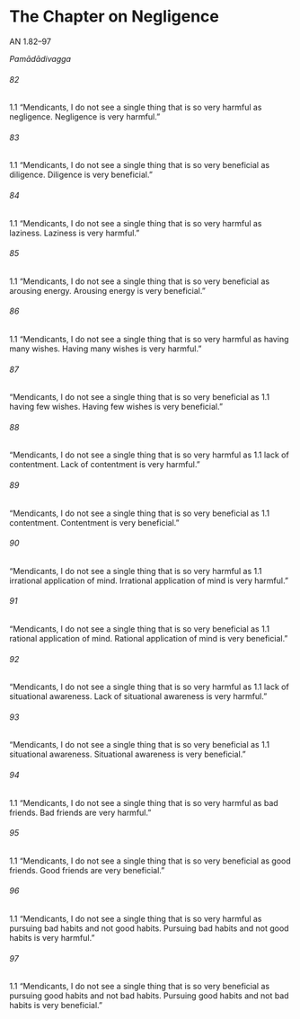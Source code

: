 # The Chapter on Negligence

AN 1.82–97

_Pamādādivagga_

###### 82

1.1 “Mendicants, I do not see a single thing that is so very harmful as
negligence. Negligence is very harmful.”

###### 83

1.1 “Mendicants, I do not see a single thing that is so very beneficial as
diligence. Diligence is very beneficial.”

###### 84

1.1 “Mendicants, I do not see a single thing that is so very harmful as
laziness. Laziness is very harmful.”

###### 85

1.1 “Mendicants, I do not see a single thing that is so very beneficial as
arousing energy. Arousing energy is very beneficial.”

###### 86

1.1 “Mendicants, I do not see a single thing that is so very harmful as
having many wishes. Having many wishes is very harmful.”
###### 87

“Mendicants, I do not see a single thing that is so very beneficial as 1.1
having few wishes. Having few wishes is very beneficial.”

###### 88

“Mendicants, I do not see a single thing that is so very harmful as 1.1
lack of contentment. Lack of contentment is very harmful.”

###### 89

“Mendicants, I do not see a single thing that is so very beneficial as 1.1
contentment. Contentment is very beneficial.”

###### 90

“Mendicants, I do not see a single thing that is so very harmful as 1.1
irrational application of mind. Irrational application of mind is
very harmful.”

###### 91

“Mendicants, I do not see a single thing that is so very beneficial as 1.1
rational application of mind. Rational application of mind is very
beneficial.”

###### 92

“Mendicants, I do not see a single thing that is so very harmful as 1.1
lack of situational awareness. Lack of situational awareness is very
harmful.”

###### 93

“Mendicants, I do not see a single thing that is so very beneficial as 1.1
situational awareness. Situational awareness is very beneficial.”
###### 94

1.1 “Mendicants, I do not see a single thing that is so very harmful as
bad friends. Bad friends are very harmful.”

###### 95

1.1 “Mendicants, I do not see a single thing that is so very beneficial as
good friends. Good friends are very beneficial.”

###### 96

1.1 “Mendicants, I do not see a single thing that is so very harmful as
pursuing bad habits and not good habits. Pursuing bad habits and
not good habits is very harmful.”

###### 97

1.1 “Mendicants, I do not see a single thing that is so very beneficial
as pursuing good habits and not bad habits. Pursuing good habits
and not bad habits is very beneficial.”
